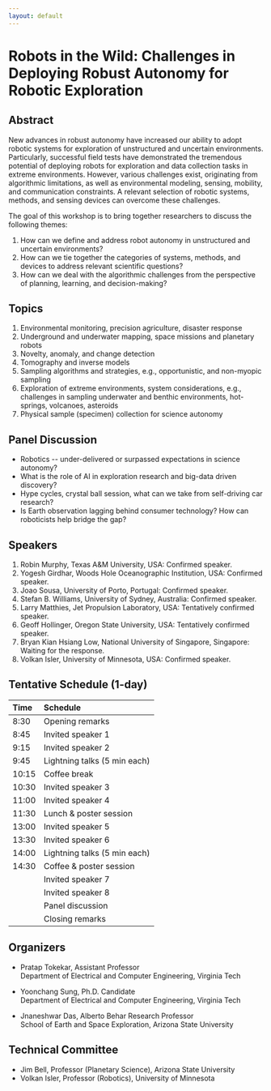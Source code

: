 ```yaml
---
layout: default
---
```


# **Robots in the Wild: Challenges in Deploying Robust Autonomy for Robotic Exploration**

## **Abstract**

New advances in robust autonomy have increased our ability to adopt robotic systems for exploration of unstructured and uncertain environments. Particularly, successful field tests have demonstrated the tremendous potential of deploying robots for exploration and data collection tasks in extreme environments. However, various challenges exist, originating from algorithmic limitations, as well as environmental modeling, sensing, mobility, and communication constraints. A relevant selection of robotic systems, methods, and sensing devices can overcome these challenges. 

The goal of this workshop is to bring together researchers to discuss the following themes:

1. How can we define and address robot autonomy in unstructured and uncertain environments?
2. How can we tie together the categories of systems, methods, and devices to address relevant scientific questions? 
3. How can we deal with the algorithmic challenges from the perspective of planning, learning, and decision-making?


## **Topics**

1. Environmental monitoring, precision agriculture, disaster response
2. Underground and underwater mapping, space missions and planetary robots
3. Novelty, anomaly, and change detection
4. Tomography and inverse models
5. Sampling algorithms and strategies, e.g., opportunistic, and non-myopic sampling
6. Exploration of extreme environments, system considerations, e.g., challenges in  sampling underwater and benthic environments, hot-springs, volcanoes, asteroids
7. Physical sample (specimen) collection for science autonomy


## **Panel Discussion**

* Robotics -- under-delivered or surpassed expectations in science autonomy? 
* What is the role of AI in exploration research and big-data driven discovery?
* Hype cycles, crystal ball session, what can we take from self-driving car research? 
* Is Earth observation lagging behind consumer technology? How can roboticists help bridge the gap?


## **Speakers**

1. Robin Murphy, Texas A&M University, USA: Confirmed speaker.
2. Yogesh Girdhar, Woods Hole Oceanographic Institution, USA: Confirmed speaker.
3. Joao Sousa, University of Porto, Portugal: Confirmed speaker.
4. Stefan B. Williams, University of Sydney, Australia: Confirmed speaker.
5. Larry Matthies, Jet Propulsion Laboratory, USA: Tentatively confirmed speaker.
6. Geoff Hollinger, Oregon State University, USA: Tentatively confirmed speaker.
7. Bryan Kian Hsiang Low, National University of Singapore, Singapore: Waiting for the response.
8. Volkan Isler, University of Minnesota, USA: Confirmed speaker.


## **Tentative Schedule (1-day)**

|   Time   |           Schedule           |
|:---------|:-----------------------------|
|   8:30   |       Opening remarks        |
|   8:45   |      Invited speaker 1       |
|   9:15   |      Invited speaker 2       |
|   9:45   | Lightning talks (5 min each) |
|  10:15   |         Coffee break         |
|  10:30   |      Invited speaker 3       |
|  11:00   |      Invited speaker 4       |
|  11:30   |    Lunch & poster session    |
|  13:00   |      Invited speaker 5       |
|  13:30   |      Invited speaker 6       |
|  14:00   | Lightning talks (5 min each) |
|  14:30   |    Coffee & poster session   |
|          |      Invited speaker 7       |
|          |      Invited speaker 8       |
|          |       Panel discussion       |
|          |       Closing remarks        |


## **Organizers**

* Pratap Tokekar, Assistant Professor\
Department of Electrical and Computer Engineering, Virginia Tech 

* Yoonchang Sung, Ph.D. Candidate\
Department of Electrical and Computer Engineering, Virginia Tech 

* Jnaneshwar Das, Alberto Behar Research Professor\
School of Earth and Space Exploration, Arizona State University


## **Technical Committee**

* Jim Bell, Professor (Planetary Science), Arizona State University 
* Volkan Isler, Professor (Robotics), University of Minnesota 

